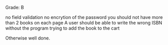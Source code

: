 Grade: B

no field validation
no encrytion of the password
you should not have more than 2 books on each page
A user should be able to write the wrong ISBN without the program trying to add the book to the cart

Otherwise well done.
